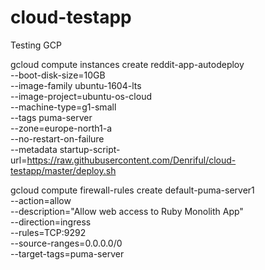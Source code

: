 # cloud-testapp
Testing GCP

gcloud compute instances create reddit-app-autodeploy\
  --boot-disk-size=10GB \
  --image-family ubuntu-1604-lts \
  --image-project=ubuntu-os-cloud \
  --machine-type=g1-small \
  --tags puma-server \
  --zone=europe-north1-a \
  --no-restart-on-failure \
  --metadata startup-script-url=https://raw.githubusercontent.com/Denriful/cloud-testapp/master/deploy.sh
  
  gcloud compute firewall-rules create default-puma-server1\
        --action=allow\
        --description="Allow web access to Ruby Monolith App"\
        --direction=ingress\
        --rules=TCP:9292\
        --source-ranges=0.0.0.0/0\
        --target-tags=puma-server
  
